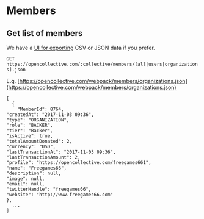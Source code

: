 # Members

## Get list of members

We have a [UI for exporting](https://github.com/opencollective/documentation/blob/v2/collectives/data-export.md) CSV or JSON data if you prefer.

`GET https://opencollective.com/:collective/members/[all|users|organizations].json`

E.g. [https://opencollective.com/webpack/members/organizations.json](https://opencollective.com/webpack/members/organizations.json)

```text
[
  {
    "MemberId": 8764,
"createdAt": "2017-11-03 09:36",
"type": "ORGANIZATION",
"role": "BACKER",
"tier": "Backer",
"isActive": true,
"totalAmountDonated": 2,
"currency": "USD",
"lastTransactionAt": "2017-11-03 09:36",
"lastTransactionAmount": 2,
"profile": "https://opencollective.com/freegames661",
"name": "Freegames66",
"description": null,
"image": null,
"email": null,
"twitterHandle": "freegames66",
"website": "http://www.freegames66.com"
},
  ...
]
```


